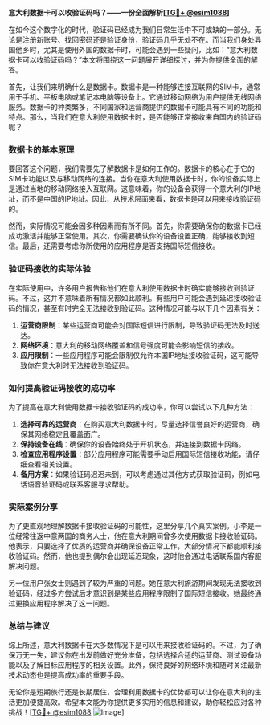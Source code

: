 **意大利数据卡可以收验证码吗？——一份全面解析[[TG💪+ @esim1088](https://t.me/s/esim1088)]**

在如今这个数字化的时代，验证码已经成为我们日常生活中不可或缺的一部分。无论是注册新账号、找回密码还是验证身份，验证码几乎无处不在。而当我们身处异国他乡时，尤其是使用外国的数据卡时，可能会遇到一些疑问，比如：“意大利数据卡可以收验证码吗？”本文将围绕这一问题展开详细探讨，并为你提供全面的解答。

首先，让我们来明确什么是数据卡。数据卡是一种能够连接互联网的SIM卡，通常用于手机、平板电脑或笔记本电脑等设备上。它通过移动网络为用户提供无线网络服务。数据卡的种类繁多，不同国家和运营商提供的数据卡可能具有不同的功能和特点。那么，当我们在意大利使用数据卡时，是否能够正常接收来自国内的验证码呢？

### 数据卡的基本原理

要回答这个问题，我们需要先了解数据卡是如何工作的。数据卡的核心在于它的SIM卡功能以及与移动网络的连接。当你在意大利使用数据卡时，你的设备实际上是通过当地的移动网络接入互联网。这意味着，你的设备会获得一个意大利的IP地址，而不是中国的IP地址。因此，从技术层面来看，数据卡是可以用来接收验证码的。

然而，实际情况可能会因多种因素而有所不同。首先，你需要确保你的数据卡已经成功激活并能够正常使用。其次，你需要确认你的设备设置正确，能够接收到短信。最后，还需要考虑你所使用的应用程序是否支持国际短信接收。

### 验证码接收的实际体验

在实际使用中，许多用户报告称他们在意大利使用数据卡时确实能够接收到验证码。不过，这并不意味着所有情况都如此顺利。有些用户可能会遇到延迟接收验证码的情况，甚至有时完全无法接收到验证码。这种情况可能与以下几个因素有关：

1. **运营商限制**：某些运营商可能会对国际短信进行限制，导致验证码无法及时送达。
2. **网络环境**：意大利的移动网络覆盖和信号强度可能会影响短信的接收。
3. **应用限制**：一些应用程序可能会限制仅允许本国IP地址接收验证码，这可能导致你在意大利时无法接收到验证码。

### 如何提高验证码接收的成功率

为了提高在意大利使用数据卡接收验证码的成功率，你可以尝试以下几种方法：

1. **选择可靠的运营商**：在购买意大利数据卡时，尽量选择信誉良好的运营商，确保其网络稳定且覆盖面广。
2. **保持设备在线**：确保你的设备始终处于开机状态，并连接到数据卡网络。
3. **检查应用程序设置**：部分应用程序可能需要手动启用国际短信接收功能，请仔细查看相关设置。
4. **备用方案**：如果验证码迟迟未到，可以考虑通过其他方式获取验证码，例如电话语音验证码或联系客服寻求帮助。

### 实际案例分享

为了更直观地理解数据卡接收验证码的可能性，这里分享几个真实案例。小李是一位经常往返中意两国的商务人士，他在意大利期间曾多次使用数据卡接收验证码。他表示，只要选择了优质的运营商并确保设备正常工作，大部分情况下都能顺利接收验证码。然而，他也提到偶尔会出现延迟现象，这时他会通过电话联系国内客服解决问题。

另一位用户张女士则遇到了较为严重的问题。她在意大利旅游期间发现无法接收到验证码，经过多方尝试后才意识到是某些应用程序限制了国际短信接收。她最终通过更换应用程序解决了这一问题。

### 总结与建议

综上所述，意大利数据卡在大多数情况下是可以用来接收验证码的。不过，为了确保万无一失，建议你在出发前做好充分准备，包括选择合适的运营商、测试设备功能以及了解目标应用程序的相关设置。此外，保持良好的网络环境和随时关注最新技术动态也是提高成功率的重要手段。

无论你是短期旅行还是长期居住，合理利用数据卡的优势都可以让你在意大利的生活更加便捷高效。希望本文能为你提供更多实用的信息和建议，助你轻松应对各种挑战！[[TG💪+ @esim1088](https://t.me/s/esim1088) ![Image](https://i.postimg.cc/4NQfJmqS/Snipaste-2025-05-13-00-14-12.png)]